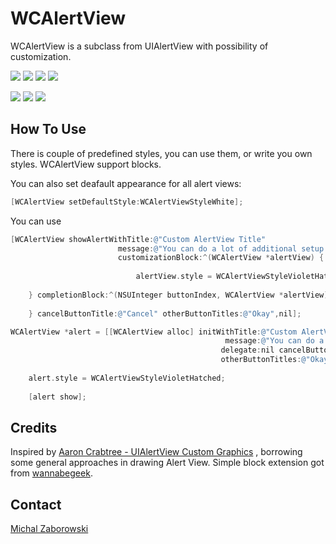 WCAlertView
==========

WCAlertView is a subclass from UIAlertView with possibility of customization.

[![](https://raw.github.com/m1entus/WCAlertView/master/Example/1thumb.png)](https://raw.github.com/m1entus/WCAlertView/master/Example/1.png)
[![](https://raw.github.com/m1entus/WCAlertView/master/Example/2thumb.png)](https://raw.github.com/m1entus/WCAlertView/master/Example/2.png)
[![](https://raw.github.com/m1entus/WCAlertView/master/Example/3thumb.png)](https://raw.github.com/m1entus/WCAlertView/master/Example/3.png)
[![](https://raw.github.com/m1entus/WCAlertView/master/Example/4thumb.png)](https://raw.github.com/m1entus/WCAlertView/master/Example/4.png)

[![](https://raw.github.com/m1entus/WCAlertView/master/Example/5thumb.png)](https://raw.github.com/m1entus/WCAlertView/master/Example/5.png)
[![](https://raw.github.com/m1entus/WCAlertView/master/Example/6thumb.png)](https://raw.github.com/m1entus/WCAlertView/master/Example/6.png)
[![](https://raw.github.com/m1entus/WCAlertView/master/Example/7thumb.png)](https://raw.github.com/m1entus/WCAlertView/master/Example/7.png)

## How To Use

There is couple of predefined styles, you can use them, or write you own styles.
WCAlertView support blocks.

You can also set deafault appearance for all alert views:

``` objective-c
[WCAlertView setDefaultStyle:WCAlertViewStyleWhite];
```


You can use

``` objective-c
[WCAlertView showAlertWithTitle:@"Custom AlertView Title" 
					    message:@"You can do a lot of additional setup using WCAlertView." 
					    customizationBlock:^(WCAlertView *alertView) {
					    
        					alertView.style = WCAlertViewStyleVioletHatched;
        					
    } completionBlock:^(NSUInteger buttonIndex, WCAlertView *alertView) {
        
    } cancelButtonTitle:@"Cancel" otherButtonTitles:@"Okay",nil];
```

``` objective-c
WCAlertView *alert = [[WCAlertView alloc] initWithTitle:@"Custom AlertView Title" 
												message:@"You can do a lot of additional setup using WCAlertView." 
											   delegate:nil cancelButtonTitle:@"Cancel" 
											   otherButtonTitles:@"Okay", nil];
											   
    alert.style = WCAlertViewStyleVioletHatched;
    
    [alert show];
```

## Credits

Inspired by [Aaron Crabtree -  UIAlertView Custom Graphics](http://mobile.tutsplus.com) , borrowing some general approaches in drawing Alert View.
Simple block extension got from [wannabegeek](http://github.com/wannabegeek/UIAlertViewExtentsions).

## Contact

[Michal Zaborowski](http://github.com/m1entus) 
